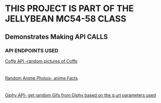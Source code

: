 # THIS PROJECT IS PART OF THE JELLYBEAN MC54-58 CLASS


## Demonstrates Making API CALLS
### API ENDPOINTS USED 
[Coffe API -random pictures of Coffe](https://coffee.alexflipnote.dev/random.json')
#
[Random Anime Photos- anime Facts](https://anime-facts-rest-api.herokuapp.com/api/v1)
#
[Giphy API- get random Gifs from Giphy based on the q url parameters used ](https://api.giphy.com/v1/gifs/search)




